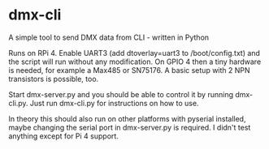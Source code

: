# dmx-cli
A simple tool to send DMX data from CLI - written in Python

Runs on RPi 4. Enable UART3 (add dtoverlay=uart3 to /boot/config.txt) and the script will run without any modification.
On GPIO 4 then a tiny hardware is needed, for example a Max485 or SN75176. A basic setup with 2 NPN transistors is possible, too.

Start dmx-server.py and you should be able to control it by running dmx-cli.py. Just run dmx-cli.py for instructions on how to use.


In theory this should also run on other platforms with pyserial installed, maybe changing the serial port in dmx-server.py is required. I didn't test anything except for Pi 4 support.
